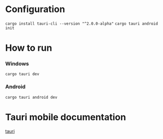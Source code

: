 # Configuration
```cargo install tauri-cli --version "^2.0.0-alpha"```
```cargo tauri android init```

# How to run

### Windows
```cargo tauri dev```

### Android
```cargo tauri android dev```



# Tauri mobile documentation
[tauri](https://next--tauri.netlify.app/next/mobile/)
